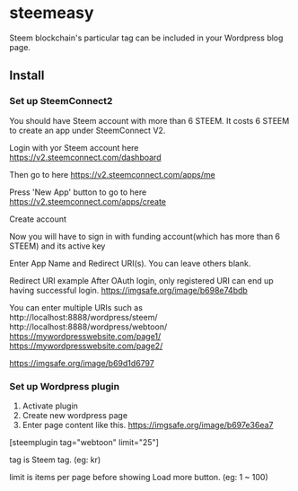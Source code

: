 # steemeasy

Steem blockchain's particular tag can be included in your Wordpress blog page.


## Install
### Set up SteemConnect2
You should have Steem account with more than 6 STEEM. It costs 6 STEEM to create an app under SteemConnect V2.

Login with yor Steem account here
https://v2.steemconnect.com/dashboard

Then go to here
https://v2.steemconnect.com/apps/me

Press 'New App' button to go to here
https://v2.steemconnect.com/apps/create

Create account

Now you will have to sign in with funding account(which has more than 6 STEEM) and its active key


Enter App Name and Redirect URI(s). You can leave others blank.

Redirect URI example
After OAuth login, only registered URI can end up having successful login.
https://imgsafe.org/image/b698e74bdb

You can enter multiple URIs such as
http://localhost:8888/wordpress/steem/
http://localhost:8888/wordpress/webtoon/
https://mywordpresswebsite.com/page1/
https://mywordpresswebsite.com/page2/

https://imgsafe.org/image/b69d1d6797


### Set up Wordpress plugin
1. Activate plugin
2. Create new wordpress page
3. Enter page content like this.
https://imgsafe.org/image/b697e36ea7

[steemplugin tag="webtoon" limit="25"]

tag is Steem tag. (eg: kr)

limit is items per page before showing Load more button. (eg: 1 ~ 100)


